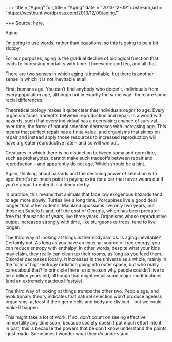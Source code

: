 +++
title = "Aging"
full_title = "Aging"
date = "2013-12-09"
upstream_url = "https://westhunt.wordpress.com/2013/12/09/aging/"

+++
Source: [here](https://westhunt.wordpress.com/2013/12/09/aging/).

Aging

I’m going to use words, rather than equations, so this is going to be a
bit sloppy.

For our purposes, aging is the gradual decline of biological function
that leads to increasing mortality with time. Threescore and ten, and
all that.

There are two senses in which aging is inevitable, but there is another
sense in which it is not inevitable at all.

First, humans age. You can’t find anybody who doesn’t. Individuals
from every population age, although not in exactly the same way -there
are some racial differences.

Theoretical biology makes it quite clear that individuals *ought* to
age. Every organism faces tradeoffs between reproduction and repair.
In a world with hazards, such that every individual has a decreasing
chance of survival over time, the force of natural selection decreases
with increasing age. This means that perfect repair has a finite value,
and organisms that skimp on repair and instead apply those resources to
increased reproduction will have a greater reproductive rate – and so
will win out.

Creatures in which there is no distinction between soma and germ line,
such as prokaryotes, cannot make such tradeoffs between repair and
reproduction – and apparently do not age. Which should be a hint.

Again, thinking about hazards and the declining power of selection with
age: there’s not much point in paying extra for a car that never wears
out if you’re about to enter it in a demo derby.

In practice, this means that animals that face low exogenous hazards
tend to age more slowly. Turtles live a long time. Porcupines live a
good deal longer than other rodents. Mainland opossums live only two
years, but those on Sapelo Island, off the cost of Georgia, which has
been predator-free for thousands of years, live three years. Organisms
whose reproductive output increases strongly with time, like sturgeons
or trees, tend to live longer.

The third way of looking at things is thermodynamics. Is aging
inevitable? Certainly not. As long as you have an external source of
free energy, you can reduce entropy with enthalpy. In other words,
despite what your kids may claim, they really can clean up their rooms,
as long as you feed them. Disorder decreases locally. It increases in
the universe as a whole, mainly in the form of high-entropy radiation
going into outer space, but who really cares about that? In principle
there is no reason why people couldn’t live to be a billion years old,
although that might entail some major modifications (and an extremely
cautious lifestyle).

The third way of looking at things trumps the other two. People age,
and evolutionary theory indicates that natural selection won’t produce
ageless organisms, at least if their germ cells and body are distinct –
but we could *make* it happen.

This might take a lot of work. If so, don’t count on seeing effective
immortality any time soon, because society doesn’t put much effort into
it. In part, this is because the powers that be don’t know understand
the points I just made.  Sometimes I wonder what they *do* understand.

